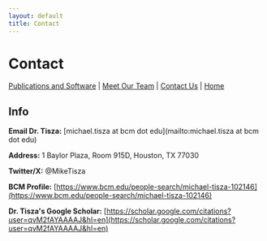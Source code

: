 ```yaml
---
layout: default
title: Contact
---
```


# Contact

[Publications and Software](publications.md) | [Meet Our Team](members.md) | [Contact Us](contact.md) | [Home](index.md)

## Info

**Email Dr. Tisza:** [michael.tisza at bcm dot edu](mailto:michael.tisza at bcm dot edu)

**Address:** 1 Baylor Plaza, Room 915D, Houston, TX 77030

**Twitter/X:** @MikeTisza

**BCM Profile:** [https://www.bcm.edu/people-search/michael-tisza-102146](https://www.bcm.edu/people-search/michael-tisza-102146)

**Dr. Tisza's Google Scholar:** [https://scholar.google.com/citations?user=qvM2fAYAAAAJ&hl=en](https://scholar.google.com/citations?user=qvM2fAYAAAAJ&hl=en)
